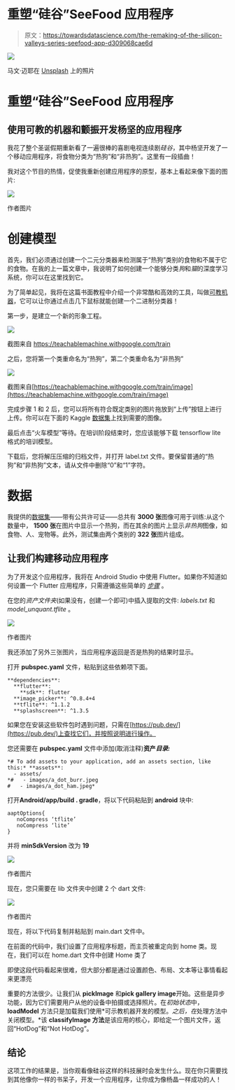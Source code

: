 # 重塑“硅谷”SeeFood 应用程序

> 原文：<https://towardsdatascience.com/the-remaking-of-the-silicon-valleys-series-seefood-app-d309068cae6d>

![](img/cb32da9f3d70c8e9581e13dd400f047d.png)

马文·迈耶在 [Unsplash](https://unsplash.com?utm_source=medium&utm_medium=referral) 上的照片

# 重塑“硅谷”SeeFood 应用程序

## 使用可教的机器和颤振开发杨坚的应用程序

我花了整个圣诞假期重新看了一遍很棒的喜剧电视连续剧*硅谷*，其中杨坚开发了一个移动应用程序，将食物分类为“热狗”和“非热狗”。这里有一段插曲！

我对这个节目的热情，促使我重新创建应用程序的原型，基本上看起来像下面的图片:

![](img/95b3edf44232e48464cd5a5c953c0f8e.png)

作者图片

# 创建模型

首先，我们必须通过创建一个二元分类器来检测属于“热狗”类别的食物和不属于它的食物。在我的上一篇文章中，我说明了如何创建一个能够分类*狗*和*猫*的深度学习系统，你可以在这里找到它。

为了简单起见，我将在这篇书面教程中介绍一个非常酷和高效的工具，叫做[可教机器](https://teachablemachine.withgoogle.com/)，它可以让你通过点击几下鼠标就能创建一个二进制分类器！

第一步，是建立一个新的形象工程。

![](img/744fa508ef8c708800b9bb02d4516bf5.png)

截图来自 https://teachablemachine.withgoogle.com/train

之后，您将第一个类重命名为“热狗”，第二个类重命名为“非热狗”

![](img/62871d562d86b3ed2b31d46a67236653.png)

截图来自[https://teachablemachine.withgoogle.com/train/image](https://teachablemachine.withgoogle.com/train/image)

完成步骤 1 和 2 后，您可以将所有符合既定类别的图片拖放到“上传”按钮上进行上传。你可以在下面的 Kaggle [数据集](https://www.kaggle.com/yashvrdnjain/hotdognothotdog/metadata)上找到需要的图像。

最后点击“火车模型”等待。在培训阶段结束时，您应该能够下载 tensorflow lite 格式的培训模型。

下载后，您将解压压缩的归档文件，并打开 label.txt 文件。要保留普通的“热狗”和“非热狗”文本，请从文件中删除“0”和“1”字符。

# 数据

我提供的[数据集](https://www.kaggle.com/yashvrdnjain/hotdognothotdog/metadata)——带有公共许可证——总共有 **3000 张**图像可用于训练:从这个数量中， **1500 张**在图片中显示一个热狗，而在其余的图片上显示*非热狗*图像，如食物、人、宠物等。此外，测试集由两个类别的 **322 张**图片组成。

## 让我们构建移动应用程序

为了开发这个应用程序，我将在 Android Studio 中使用 Flutter。如果你不知道如何设置一个 Flutter 应用程序，只需遵循这些简单的 [*步骤*](https://docs.flutter.dev/get-started/install) 。

在您的*资产文件夹*(如果没有，创建一个即可)中插入提取的文件: *labels.txt* 和 *model_unquant.tflite* 。

![](img/04f8b38fd4c47b7c08dff03bac6c39f7.png)

作者图片

我还添加了另外三张图片，当应用程序返回是否是热狗的结果时显示。

打开 **pubspec.yaml** 文件，粘贴到这些依赖项下面。

```
**dependencies**:
  **flutter**:
    **sdk**: flutter
  **image_picker**: ^0.8.4+4
  **tflite**: ^1.1.2
  **splashscreen**: ^1.3.5
```

如果您在安装这些软件包时遇到问题，只需在[https://pub.dev/](https://pub.dev/)上查找它们，并按照说明进行操作。

您还需要在 **pubspec.yaml** 文件中添加(取消注释)**资产*目录:***

```
*# To add assets to your application, add an assets section, like this:* **assets**:
  - assets/
*#   - images/a_dot_burr.jpeg
#   - images/a_dot_ham.jpeg*
```

打开**Android/app/build . gradle**，将以下代码粘贴到 **android** 块中:

```
aaptOptions{
   noCompress ‘tflite’
   noCompress ‘lite’
}
```

并将 **minSdkVersion** 改为 **19**

![](img/489aa1fe78a7605144d10bf22f442b87.png)

作者图片

现在，您只需要在 lib 文件夹中创建 2 个 dart 文件:

![](img/4b4106c2297098c6e9af05aaaeabf5d3.png)

作者图片

现在，将以下代码复制并粘贴到 main.dart 文件中。

在前面的代码中，我们设置了应用程序标题，而主页被重定向到 home 类。现在，我们可以在 home.dart 文件中创建 Home 类了

即使这段代码看起来很难，但大部分都是通过设置颜色、布局、文本等让事情看起来更漂亮

重要的方法很少。让我们从 **pickImage** 和**pick gallery image**开始。这些是异步功能，因为它们需要用户从他的设备中拍摄或选择照片。在*初始状态*中， **loadModel** 方法只是加载我们使用*可示教机器开发的模型。*之后，在*处理方法中关闭模型。*该 **classifyImage 方法**是该应用的核心，即给定一个图片文件，返回“HotDog”和“Not HotDog”。

## 结论

这项工作的结果是，当你观看像硅谷这样的科技展时会发生什么。现在你只需要找到其他像你一样的书呆子，开发一个应用程序，让你成为像杨晶一样成功的人！